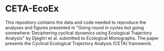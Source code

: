 # CETA-EcoEx
This repository contains the data and code needed to reproduce the analyses and figures presented in "Going round in cycles but going somewhere: Deciphering cyclical dynamics using Ecological Trajectory Analysis" by Djeghri et al. submitted to Ecological Monographs. The paper presents the Cyclical Ecological Trajectory Analysis (CETA) framework.
